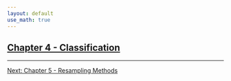 ```yaml
---
layout: default
use_math: true
---
```


## [Chapter 4 - Classification][chapter-04-classification]

---

[Next: Chapter 5 - Resampling Methods][chapter-05-resampling-methods]

<a id="bottom"></a>

[chapter-04-classification]: chapter-04-classification "stats-learning-notes -- Chapter 4 - Classification"
[chapter-05-resampling-methods]: chapter-05-resampling-methods "stats-learning-notes -- Chapter 5 - Resampling Methods"
